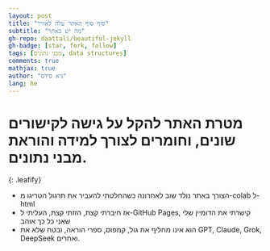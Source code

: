 ```yaml
---
layout: post
title: "סוף סוף האתר עלה לאוויר"
subtitle: "מה יש באתר"
gh-repo: daattali/beautiful-jekyll
gh-badge: [star, fork, follow]
tags: [מבני נתונים, data structures]
comments: true
mathjax: true
author: "גיא סידס"
lang: he
---
```


# מטרת האתר להקל על גישה לקישורים שונים, וחומרים לצורך למידה והוראת מבני נתונים.


{: .leafify}
- הצורך באתר נולד שוב לאחרונה כשהחלטתי להעביר את תרגול הטריגו מ-colab ל-html
- אז חיברתי קצת, הזזתי קצת, העליתי ל-GitHub Pages, קישרתי את הדומיין שלי שאני כל כך אוהב
- הוא אינו מחליף את גול, קמפוס, ספרי הוראה, ובטח שלא את GPT, Claude, Grok, DeepSeek ואחרים.

